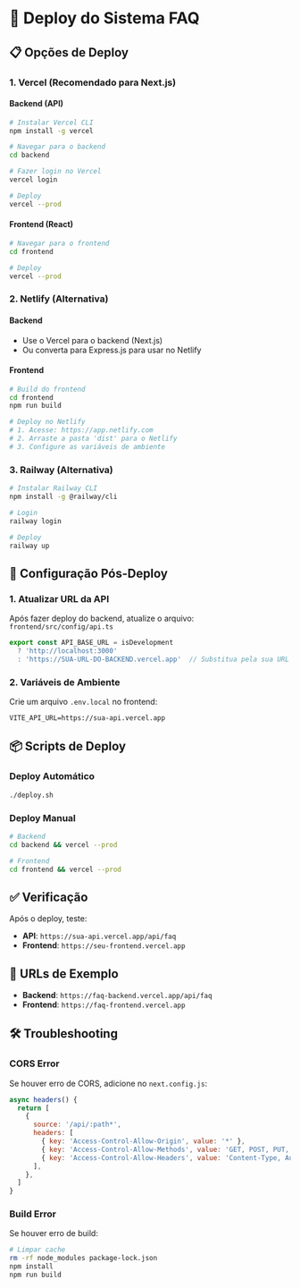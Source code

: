 # 🚀 Deploy do Sistema FAQ

## 📋 Opções de Deploy

### 1. **Vercel (Recomendado para Next.js)**

#### **Backend (API)**
```bash
# Instalar Vercel CLI
npm install -g vercel

# Navegar para o backend
cd backend

# Fazer login no Vercel
vercel login

# Deploy
vercel --prod
```

#### **Frontend (React)**
```bash
# Navegar para o frontend
cd frontend

# Deploy
vercel --prod
```

### 2. **Netlify (Alternativa)**

#### **Backend**
- Use o Vercel para o backend (Next.js)
- Ou converta para Express.js para usar no Netlify

#### **Frontend**
```bash
# Build do frontend
cd frontend
npm run build

# Deploy no Netlify
# 1. Acesse: https://app.netlify.com
# 2. Arraste a pasta 'dist' para o Netlify
# 3. Configure as variáveis de ambiente
```

### 3. **Railway (Alternativa)**

```bash
# Instalar Railway CLI
npm install -g @railway/cli

# Login
railway login

# Deploy
railway up
```

## 🔧 **Configuração Pós-Deploy**

### **1. Atualizar URL da API**

Após fazer deploy do backend, atualize o arquivo:
`frontend/src/config/api.ts`

```typescript
export const API_BASE_URL = isDevelopment 
  ? 'http://localhost:3000'
  : 'https://SUA-URL-DO-BACKEND.vercel.app'  // Substitua pela sua URL
```

### **2. Variáveis de Ambiente**

Crie um arquivo `.env.local` no frontend:
```env
VITE_API_URL=https://sua-api.vercel.app
```

## 📦 **Scripts de Deploy**

### **Deploy Automático**
```bash
./deploy.sh
```

### **Deploy Manual**
```bash
# Backend
cd backend && vercel --prod

# Frontend  
cd frontend && vercel --prod
```

## ✅ **Verificação**

Após o deploy, teste:
- **API**: `https://sua-api.vercel.app/api/faq`
- **Frontend**: `https://seu-frontend.vercel.app`

## 🔗 **URLs de Exemplo**

- **Backend**: `https://faq-backend.vercel.app/api/faq`
- **Frontend**: `https://faq-frontend.vercel.app`

## 🛠️ **Troubleshooting**

### **CORS Error**
Se houver erro de CORS, adicione no `next.config.js`:
```javascript
async headers() {
  return [
    {
      source: '/api/:path*',
      headers: [
        { key: 'Access-Control-Allow-Origin', value: '*' },
        { key: 'Access-Control-Allow-Methods', value: 'GET, POST, PUT, DELETE, OPTIONS' },
        { key: 'Access-Control-Allow-Headers', value: 'Content-Type, Authorization' },
      ],
    },
  ]
}
```

### **Build Error**
Se houver erro de build:
```bash
# Limpar cache
rm -rf node_modules package-lock.json
npm install
npm run build
```
